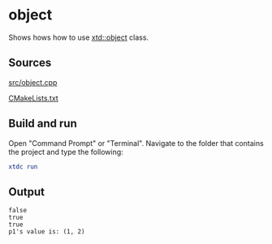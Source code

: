 # object

Shows hows how to use [xtd::object](https://gammasoft71.github.io/xtd/reference_guides/latest/classxtd_1_1object.html) class.

## Sources

[src/object.cpp](src/object.cpp)

[CMakeLists.txt](CMakeLists.txt)

## Build and run

Open "Command Prompt" or "Terminal". Navigate to the folder that contains the project and type the following:

```cmake
xtdc run
```

## Output

```
false
true
true
p1's value is: (1, 2)
```

